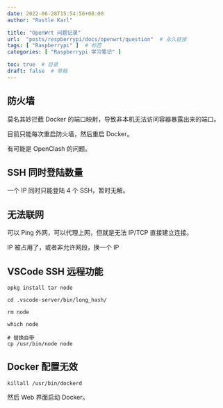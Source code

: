 ```yaml
---
date: 2022-06-28T15:54:56+08:00
author: "Rustle Karl"

title: "OpenWrt 问题记录"
url:  "posts/respberrypi/docs/openwrt/question"  # 永久链接
tags: [ "Raspberrypi" ]  # 标签
categories: [ "Raspberrypi 学习笔记" ]

toc: true  # 目录
draft: false  # 草稿
---
```


## 防火墙

莫名其妙拦截 Docker 的端口映射，导致非本机无法访问容器暴露出来的端口。

目前只能每次重启防火墙，然后重启 Docker。

有可能是 OpenClash 的问题。

## SSH 同时登陆数量

一个 IP 同时只能登陆 4 个 SSH，暂时无解。

## 无法联网

可以 Ping 外网，可以代理上网，但就是无法 IP/TCP 直接建立连接。

IP 被占用了，或者非允许网段，换一个 IP

## VSCode SSH 远程功能

```shell
opkg install tar node
```

```shell
cd .vscode-server/bin/long_hash/
```

```shell
rm node
```

```shell
which node

# 替换自带
cp /usr/bin/node node
```

## Docker 配置无效

```shell
killall /usr/bin/dockerd
```

然后 Web 界面启动 Docker。

```shell

```
